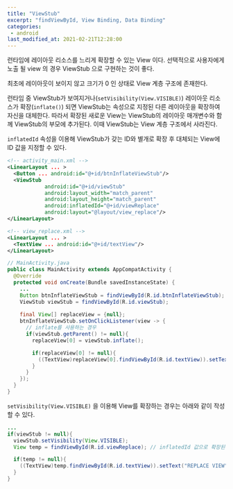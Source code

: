 ```yaml
---
title: "ViewStub"
excerpt: "findViewById, View Binding, Data Binding"
categories:
 - android
last_modified_at: 2021-02-21T12:28:00
---
```


런타임에 레이아웃 리소스를 느리게 확장할 수 있는 View 이다. 선택적으로 사용자에게 노출 될 view 의 경우 ViewStub 으로 구현하는 것이 좋다.

최초에 레이아웃이 보이지 않고 크기가 0 인 상태로 View 계층 구조에 존재한다.

런타임 중 ViewStub가 보여지거나(`setVisibility(View.VISIBLE)`) 레이아웃 리소스가 확장(`inflate()`) 되면 ViewStub는 속성으로 지정된 다른 레이아웃을 확장하여 자신을 대체한다. 따라서 확장된 새로운 View는 ViewStub의 레이아웃 매개변수와 함께 ViewStub의 부모에 추가된다. 이때 ViewStub는 View 계층 구조에서 사라진다.

`inflatedId` 속성을 이용해 ViewStub가 갖는 ID와 별개로 확장 후 대체되는 View에 ID 값을 지정할 수 있다.

```xml
<!-- activity_main.xml -->
<LinearLayout ... >
  <Button ... android:id="@+id/btnInflateViewStub"/>
  <ViewStub
            android:id="@+id/viewStub"
            android:layout_width="match_parent"
            android:layout_height="match_parent"
            android:inflatedId="@+id/viewReplace"
            android:layout="@layout/view_replace"/>
</LinearLayout>
```

```xml
<!-- view_replace.xml -->
<LinearLayout ... >
  <TextView ... android:id="@+id/textView"/>
</LinearLayout>
```

```java
// MainActivity.java
public class MainActivity extends AppCompatActivity {
  @Override
  protected void onCreate(Bundle savedInstanceState) {
   	...
    Button btnInflateViewStub = findViewById(R.id.btnInflateViewStub);
    ViewStub viewStub = findViewById(R.id.viewStub);
    
    final View[] replaceView = {null};
    btnInflateViewStub.setOnClickListener(view -> {
      // inflate를 사용하는 경우
      if(viewStub.getParent() != null){
        replaceView[0] = viewStub.inflate();

        if(replaceView[0] != null){
          ((TextView)replaceView[0].findViewById(R.id.textView)).setText("REPLACE VIEW");
        }
      }      
    });
  }
}
```

`setVisibility(View.VISIBLE)` 을 이용해 View를 확장하는 경우는 아래와 같이 작성할 수 있다.

```java
...
if(viewStub != null){
  viewStub.setVisibility(View.VISIBLE);
  View temp = findViewById(R.id.viewReplace); // inflatedId 값으로 확장된 View를 참조할 수 있다.

  if(temp != null){
    ((TextView)temp.findViewById(R.id.textView)).setText("REPLACE VIEW");
  }
}
```

